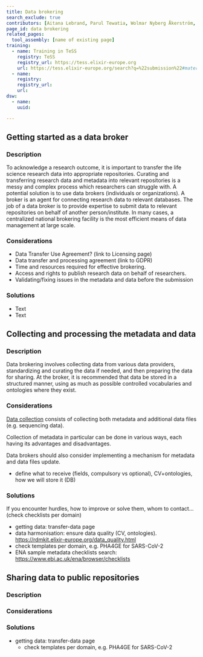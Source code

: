 ```yaml
---
title: Data brokering
search_exclude: true
contributors: [Aitana Lebrand, Parul Tewatia, Wolmar Nyberg Åkerström, Carla Cummins, Nils Peder Willassen, Nazeefa Fatima]
page_id: data brokering
related_pages: 
  tool_assembly: [name of existing page]
training:
  - name: Training in TeSS
    registry: TeSS
    registry_url: https://tess.elixir-europe.org
    url: https://tess.elixir-europe.org/search?q=%22submission%22#materials
  - name: 
    registry: 
    registry_url: 
    url: 
dsw:
  - name:
    uuid:

---
```


## Getting started as a data broker
### Description
To acknowledge a research outcome, it is important to transfer the life science research data into appropriate repositories. Curating and transferring research data and metadata into relevant repositories is a messy and complex process which researchers can struggle with. A potential solution is to use data brokers (individuals or organizations). A broker is an agent for connecting research data to relevant databases. The job of a data broker is to provide expertise to submit data to relevant repositories on behalf of another person/institute. In many cases, a centralized national brokering facility is the most efficient means of data management at large scale.

### Considerations
* Data Transfer Use Agreement? (link to Licensing page)    
* Data transfer and processing agreement (link to GDPR)   
* Time and resources required for effective brokering.
* Access and rights to publish research data on behalf of researchers.
* Validating/fixing issues in the metadata and data before the submission

### Solutions

* Text
* Text 


## Collecting and processing the metadata and data
### Description
Data brokering involves collecting data from various data providers, standardizing and curating the data if needed, and then preparing the data for sharing. At the broker, it is recommended that data be stored in a structured manner, using as much as possible controlled vocabularies and ontologies where they exist.

### Considerations
[Data collection](https://rdmkit.elixir-europe.org/collecting) consists of collecting both metadata and additional data files (e.g. sequencing data).

Collection of metadata in particular can be done in various ways, each having its advantages and disadvantages. 

Data brokers should also consider implementing a mechanism for metadata and data files update.

* define what to receive (fields, compulsory vs optional), CV+ontologies, how we will store it (DB)

### Solutions
If you encounter hurdles, how to improve or solve them, whom to contact… (check checklists per domain)
* getting data: transfer-data page
* data harmonisation: ensure data quality (CV, ontologies). https://rdmkit.elixir-europe.org/data_quality.html
* check templates per domain, e.g. PHA4GE for SARS-CoV-2
* ENA sample metadata checklists search: https://www.ebi.ac.uk/ena/browser/checklists

## Sharing data to public repositories
### Description

### Considerations

### Solutions
* getting data: transfer-data page
  * check templates per domain, e.g. PHA4GE for SARS-CoV-2
